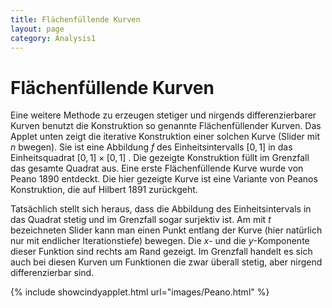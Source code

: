 ```yaml
---
title: Flächenfüllende Kurven
layout: page
category: Analysis1
---
```


# Flächenfüllende Kurven

Eine weitere Methode zu erzeugen stetiger und nirgends differenzierbarer Kurven benutzt die Konstruktion so genannte Flächenfüllender Kurven.
Das Applet unten zeigt die iterative Konstruktion einer solchen Kurve (Slider mit $n$ bwegen). Sie ist eine Abbildung $f$ des Einheitsintervalls
$[0,1]$ in das Einheitsquadrat  $[0,1]\times [0,1]$ . Die gezeigte Konstruktion füllt im Grenzfall das gesamte Quadrat aus.
Eine erste Flächenfüllende Kurve wurde von Peano 1890 entdeckt. Die hier gezeigte Kurve ist eine Variante von Peanos Konstruktion, die auf Hilbert 1891
zurückgeht.

Tatsächlich stellt sich heraus, dass die Abbildung des Einheitsintervals in das Quadrat stetig und im Grenzfall sogar surjektiv ist. Am mit $t$ bezeichneten Slider kann man
einen Punkt entlang der Kurve (hier natürlich nur mit endlicher Iterationstiefe)  bewegen. Die $x$- und die $y$-Komponente
dieser Funktion sind rechts am Rand gezeigt. Im Grenzfall handelt es sich auch bei diesen Kurven um Funktionen die zwar überall stetig, aber nirgend differenzierbar sind.

{% include showcindyapplet.html url="images/Peano.html" %}

